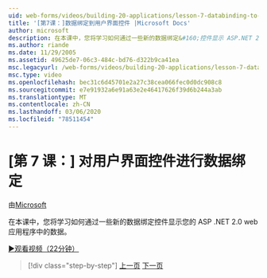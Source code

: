 ```yaml
---
uid: web-forms/videos/building-20-applications/lesson-7-databinding-to-user-interface-controls
title: '[第7课：]数据绑定到用户界面控件 |Microsoft Docs'
author: microsoft
description: 在本课中，您将学习如何通过一些新的数据绑定&#160;控件显示 ASP.NET 2.0 web 应用程序中的数据。
ms.author: riande
ms.date: 11/29/2005
ms.assetid: 49625de7-06c3-484c-bd76-d322b9ca41ea
msc.legacyurl: /web-forms/videos/building-20-applications/lesson-7-databinding-to-user-interface-controls
msc.type: video
ms.openlocfilehash: bec31c6d45701e2a27c38cea066fec0d0dc908c8
ms.sourcegitcommit: e7e91932a6e91a63e2e46417626f39d6b244a3ab
ms.translationtype: MT
ms.contentlocale: zh-CN
ms.lasthandoff: 03/06/2020
ms.locfileid: "78511454"
---
```

# <a name="lesson-7-databinding-to-user-interface-controls"></a>[第 7 课：] 对用户界面控件进行数据绑定

由[Microsoft](https://github.com/microsoft)

在本课中，您将学习如何通过一些新的数据绑定控件显示您的 ASP .NET 2.0 web 应用程序中的数据。

[&#9654;观看视频（22分钟）](https://channel9.msdn.com/Blogs/ASP-NET-Site-Videos/lesson-7-databinding-to-user-interface-controls)

> [!div class="step-by-step"]
> [上一页](lesson-6-working-with-stylesheets-and-master-pages.md)
> [下一页](lesson-8-working-with-the-gridview-and-formview.md)
